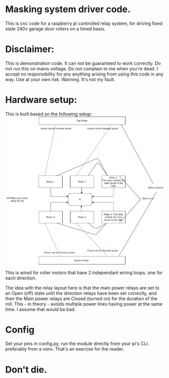 # Masking system driver code.
This is cnc code for a raspberry pi controlled relay system, for driving fixed state 240v garage door rollers on a timed basis.

# Disclaimer:
This is demonstration code. It can not be guaranteed to work correctly. Do not run this on mains voltage. Do not complain to me when you're dead. I accept no responsibility for any anything arising from using this code in any way.  Use at your own risk. Warning. It's not my fault. 



# Hardware setup:
This is built based on  the following setup:
![Wiring](https://github.com/philthetechie/screenmask/blob/main/diagram.png?raw=true)


This is wired for roller motors that have 2 independant wiring loops. one for each direction. 

The idea with the relay layout here is that the main power relays are set to an Open (off) state until the direction relays have been set correctly, and then the Main power relays are Closed (turned on) for the duration of the roll. This - in theory - avoids multiple power lines having power at the same time. I assume that would be bad. 


# Config
Set your pins in config.py, run the module directly from your pi's CLI. preferably from a venv. That's an exercise for the reader. 

# Don't die.